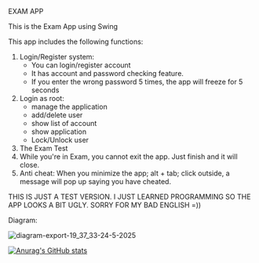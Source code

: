 EXAM APP

This is the Exam App using Swing

This app includes the following functions:
1. Login/Register system:
   - You can login/register account
   - It has account and password checking feature.
   - If you enter the wrong password 5 times, the app will freeze for 5 seconds
2. Login as root:
   - manage the application
   - add/delete user
   - show list of account
   - show application
   - Lock/Unlock user   
3. The Exam Test
4. While you're in Exam, you cannot exit the app. Just finish and it will close.
5. Anti cheat: When you minimize the app; alt + tab; click outside, a message will pop up saying you have cheated.

THIS IS JUST A TEST VERSION. I JUST LEARNED PROGRAMMING SO THE APP LOOKS A BIT UGLY. SORRY FOR MY BAD ENGLISH =))

Diagram:

![diagram-export-19_37_33-24-5-2025](https://github.com/user-attachments/assets/1b5773af-7e6c-4643-a6f7-83e3dc1de89b)


[![Anurag's GitHub stats](https://github-readme-stats.vercel.app/apiriver0077=anuraghazra)](https://github.com/anuraghazra/github-readme-stats)
